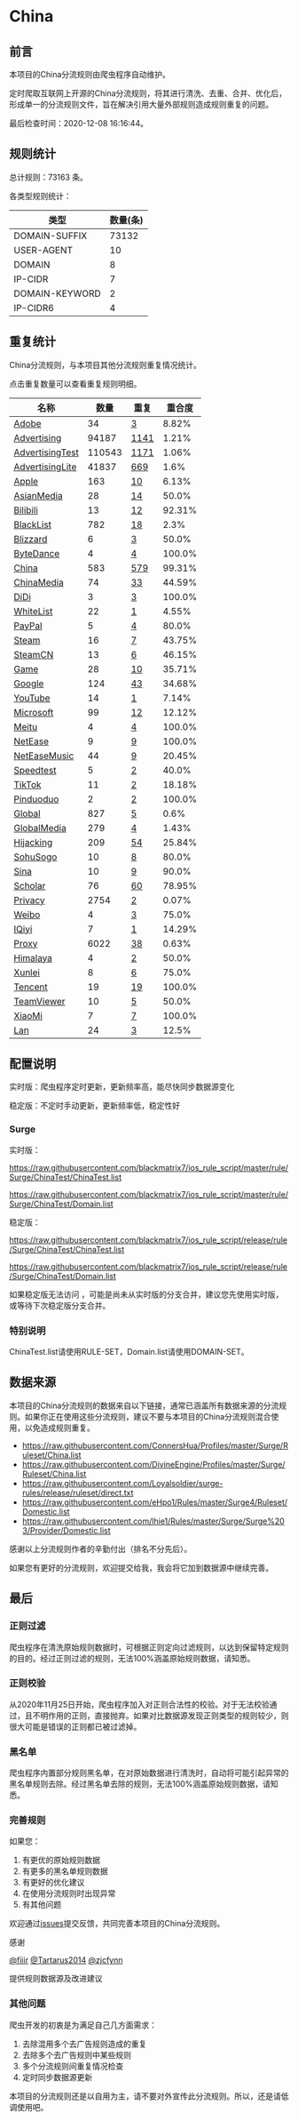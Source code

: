 # China

## 前言

本项目的China分流规则由爬虫程序自动维护。

定时爬取互联网上开源的China分流规则，将其进行清洗、去重、合并、优化后，形成单一的分流规则文件，旨在解决引用大量外部规则造成规则重复的问题。




最后检查时间：2020-12-08 16:16:44。

## 规则统计

总计规则：73163 条。

各类型规则统计：

| 类型 | 数量(条) |
| ---- | ---- |
| DOMAIN-SUFFIX | 73132 |
| USER-AGENT | 10 |
| DOMAIN | 8 |
| IP-CIDR | 7 |
| DOMAIN-KEYWORD | 2 |
| IP-CIDR6 | 4 |
## 重复统计

China分流规则，与本项目其他分流规则重复情况统计。

点击重复数量可以查看重复规则明细。

| 名称 | 数量 | 重复 | 重合度 |
| ---- | ---- | ---- | ------ |
|  [Adobe](https://github.com/blackmatrix7/ios_rule_script/tree/master/rule/Surge/Adobe)    | 34   | [3](https://github.com/blackmatrix7/ios_rule_script/tree/master/rule/Surge/ChinaTest/Repeat.list)   |   8.82% |
|  [Advertising](https://github.com/blackmatrix7/ios_rule_script/tree/master/rule/Surge/Advertising)    | 94187   | [1141](https://github.com/blackmatrix7/ios_rule_script/tree/master/rule/Surge/ChinaTest/Repeat.list)   |   1.21% |
|  [AdvertisingTest](https://github.com/blackmatrix7/ios_rule_script/tree/master/rule/Surge/AdvertisingTest)    | 110543   | [1171](https://github.com/blackmatrix7/ios_rule_script/tree/master/rule/Surge/ChinaTest/Repeat.list)   |   1.06% |
|  [AdvertisingLite](https://github.com/blackmatrix7/ios_rule_script/tree/master/rule/Surge/AdvertisingLite)    | 41837   | [669](https://github.com/blackmatrix7/ios_rule_script/tree/master/rule/Surge/ChinaTest/Repeat.list)   |   1.6% |
|  [Apple](https://github.com/blackmatrix7/ios_rule_script/tree/master/rule/Surge/Apple)    | 163   | [10](https://github.com/blackmatrix7/ios_rule_script/tree/master/rule/Surge/ChinaTest/Repeat.list)   |   6.13% |
|  [AsianMedia](https://github.com/blackmatrix7/ios_rule_script/tree/master/rule/Surge/AsianMedia)    | 28   | [14](https://github.com/blackmatrix7/ios_rule_script/tree/master/rule/Surge/ChinaTest/Repeat.list)   |   50.0% |
|  [Bilibili](https://github.com/blackmatrix7/ios_rule_script/tree/master/rule/Surge/Bilibili)    | 13   | [12](https://github.com/blackmatrix7/ios_rule_script/tree/master/rule/Surge/ChinaTest/Repeat.list)   |   92.31% |
|  [BlackList](https://github.com/blackmatrix7/ios_rule_script/tree/master/rule/Surge/BlackList)    | 782   | [18](https://github.com/blackmatrix7/ios_rule_script/tree/master/rule/Surge/ChinaTest/Repeat.list)   |   2.3% |
|  [Blizzard](https://github.com/blackmatrix7/ios_rule_script/tree/master/rule/Surge/Blizzard)    | 6   | [3](https://github.com/blackmatrix7/ios_rule_script/tree/master/rule/Surge/ChinaTest/Repeat.list)   |   50.0% |
|  [ByteDance](https://github.com/blackmatrix7/ios_rule_script/tree/master/rule/Surge/ByteDance)    | 4   | [4](https://github.com/blackmatrix7/ios_rule_script/tree/master/rule/Surge/ChinaTest/Repeat.list)   |   100.0% |
|  [China](https://github.com/blackmatrix7/ios_rule_script/tree/master/rule/Surge/China)    | 583   | [579](https://github.com/blackmatrix7/ios_rule_script/tree/master/rule/Surge/ChinaTest/Repeat.list)   |   99.31% |
|  [ChinaMedia](https://github.com/blackmatrix7/ios_rule_script/tree/master/rule/Surge/ChinaMedia)    | 74   | [33](https://github.com/blackmatrix7/ios_rule_script/tree/master/rule/Surge/ChinaTest/Repeat.list)   |   44.59% |
|  [DiDi](https://github.com/blackmatrix7/ios_rule_script/tree/master/rule/Surge/DiDi)    | 3   | [3](https://github.com/blackmatrix7/ios_rule_script/tree/master/rule/Surge/ChinaTest/Repeat.list)   |   100.0% |
|  [WhiteList](https://github.com/blackmatrix7/ios_rule_script/tree/master/rule/Surge/WhiteList)    | 22   | [1](https://github.com/blackmatrix7/ios_rule_script/tree/master/rule/Surge/ChinaTest/Repeat.list)   |   4.55% |
|  [PayPal](https://github.com/blackmatrix7/ios_rule_script/tree/master/rule/Surge/PayPal)    | 5   | [4](https://github.com/blackmatrix7/ios_rule_script/tree/master/rule/Surge/ChinaTest/Repeat.list)   |   80.0% |
|  [Steam](https://github.com/blackmatrix7/ios_rule_script/tree/master/rule/Surge/Steam)    | 16   | [7](https://github.com/blackmatrix7/ios_rule_script/tree/master/rule/Surge/ChinaTest/Repeat.list)   |   43.75% |
|  [SteamCN](https://github.com/blackmatrix7/ios_rule_script/tree/master/rule/Surge/SteamCN)    | 13   | [6](https://github.com/blackmatrix7/ios_rule_script/tree/master/rule/Surge/ChinaTest/Repeat.list)   |   46.15% |
|  [Game](https://github.com/blackmatrix7/ios_rule_script/tree/master/rule/Surge/Game)    | 28   | [10](https://github.com/blackmatrix7/ios_rule_script/tree/master/rule/Surge/ChinaTest/Repeat.list)   |   35.71% |
|  [Google](https://github.com/blackmatrix7/ios_rule_script/tree/master/rule/Surge/Google)    | 124   | [43](https://github.com/blackmatrix7/ios_rule_script/tree/master/rule/Surge/ChinaTest/Repeat.list)   |   34.68% |
|  [YouTube](https://github.com/blackmatrix7/ios_rule_script/tree/master/rule/Surge/YouTube)    | 14   | [1](https://github.com/blackmatrix7/ios_rule_script/tree/master/rule/Surge/ChinaTest/Repeat.list)   |   7.14% |
|  [Microsoft](https://github.com/blackmatrix7/ios_rule_script/tree/master/rule/Surge/Microsoft)    | 99   | [12](https://github.com/blackmatrix7/ios_rule_script/tree/master/rule/Surge/ChinaTest/Repeat.list)   |   12.12% |
|  [Meitu](https://github.com/blackmatrix7/ios_rule_script/tree/master/rule/Surge/Meitu)    | 4   | [4](https://github.com/blackmatrix7/ios_rule_script/tree/master/rule/Surge/ChinaTest/Repeat.list)   |   100.0% |
|  [NetEase](https://github.com/blackmatrix7/ios_rule_script/tree/master/rule/Surge/NetEase)    | 9   | [9](https://github.com/blackmatrix7/ios_rule_script/tree/master/rule/Surge/ChinaTest/Repeat.list)   |   100.0% |
|  [NetEaseMusic](https://github.com/blackmatrix7/ios_rule_script/tree/master/rule/Surge/NetEaseMusic)    | 44   | [9](https://github.com/blackmatrix7/ios_rule_script/tree/master/rule/Surge/ChinaTest/Repeat.list)   |   20.45% |
|  [Speedtest](https://github.com/blackmatrix7/ios_rule_script/tree/master/rule/Surge/Speedtest)    | 5   | [2](https://github.com/blackmatrix7/ios_rule_script/tree/master/rule/Surge/ChinaTest/Repeat.list)   |   40.0% |
|  [TikTok](https://github.com/blackmatrix7/ios_rule_script/tree/master/rule/Surge/TikTok)    | 11   | [2](https://github.com/blackmatrix7/ios_rule_script/tree/master/rule/Surge/ChinaTest/Repeat.list)   |   18.18% |
|  [Pinduoduo](https://github.com/blackmatrix7/ios_rule_script/tree/master/rule/Surge/Pinduoduo)    | 2   | [2](https://github.com/blackmatrix7/ios_rule_script/tree/master/rule/Surge/ChinaTest/Repeat.list)   |   100.0% |
|  [Global](https://github.com/blackmatrix7/ios_rule_script/tree/master/rule/Surge/Global)    | 827   | [5](https://github.com/blackmatrix7/ios_rule_script/tree/master/rule/Surge/ChinaTest/Repeat.list)   |   0.6% |
|  [GlobalMedia](https://github.com/blackmatrix7/ios_rule_script/tree/master/rule/Surge/GlobalMedia)    | 279   | [4](https://github.com/blackmatrix7/ios_rule_script/tree/master/rule/Surge/ChinaTest/Repeat.list)   |   1.43% |
|  [Hijacking](https://github.com/blackmatrix7/ios_rule_script/tree/master/rule/Surge/Hijacking)    | 209   | [54](https://github.com/blackmatrix7/ios_rule_script/tree/master/rule/Surge/ChinaTest/Repeat.list)   |   25.84% |
|  [SohuSogo](https://github.com/blackmatrix7/ios_rule_script/tree/master/rule/Surge/SohuSogo)    | 10   | [8](https://github.com/blackmatrix7/ios_rule_script/tree/master/rule/Surge/ChinaTest/Repeat.list)   |   80.0% |
|  [Sina](https://github.com/blackmatrix7/ios_rule_script/tree/master/rule/Surge/Sina)    | 10   | [9](https://github.com/blackmatrix7/ios_rule_script/tree/master/rule/Surge/ChinaTest/Repeat.list)   |   90.0% |
|  [Scholar](https://github.com/blackmatrix7/ios_rule_script/tree/master/rule/Surge/Scholar)    | 76   | [60](https://github.com/blackmatrix7/ios_rule_script/tree/master/rule/Surge/ChinaTest/Repeat.list)   |   78.95% |
|  [Privacy](https://github.com/blackmatrix7/ios_rule_script/tree/master/rule/Surge/Privacy)    | 2754   | [2](https://github.com/blackmatrix7/ios_rule_script/tree/master/rule/Surge/ChinaTest/Repeat.list)   |   0.07% |
|  [Weibo](https://github.com/blackmatrix7/ios_rule_script/tree/master/rule/Surge/Weibo)    | 4   | [3](https://github.com/blackmatrix7/ios_rule_script/tree/master/rule/Surge/ChinaTest/Repeat.list)   |   75.0% |
|  [IQiyi](https://github.com/blackmatrix7/ios_rule_script/tree/master/rule/Surge/IQiyi)    | 7   | [1](https://github.com/blackmatrix7/ios_rule_script/tree/master/rule/Surge/ChinaTest/Repeat.list)   |   14.29% |
|  [Proxy](https://github.com/blackmatrix7/ios_rule_script/tree/master/rule/Surge/Proxy)    | 6022   | [38](https://github.com/blackmatrix7/ios_rule_script/tree/master/rule/Surge/ChinaTest/Repeat.list)   |   0.63% |
|  [Himalaya](https://github.com/blackmatrix7/ios_rule_script/tree/master/rule/Surge/Himalaya)    | 4   | [2](https://github.com/blackmatrix7/ios_rule_script/tree/master/rule/Surge/ChinaTest/Repeat.list)   |   50.0% |
|  [Xunlei](https://github.com/blackmatrix7/ios_rule_script/tree/master/rule/Surge/Xunlei)    | 8   | [6](https://github.com/blackmatrix7/ios_rule_script/tree/master/rule/Surge/ChinaTest/Repeat.list)   |   75.0% |
|  [Tencent](https://github.com/blackmatrix7/ios_rule_script/tree/master/rule/Surge/Tencent)    | 19   | [19](https://github.com/blackmatrix7/ios_rule_script/tree/master/rule/Surge/ChinaTest/Repeat.list)   |   100.0% |
|  [TeamViewer](https://github.com/blackmatrix7/ios_rule_script/tree/master/rule/Surge/TeamViewer)    | 10   | [5](https://github.com/blackmatrix7/ios_rule_script/tree/master/rule/Surge/ChinaTest/Repeat.list)   |   50.0% |
|  [XiaoMi](https://github.com/blackmatrix7/ios_rule_script/tree/master/rule/Surge/XiaoMi)    | 7   | [7](https://github.com/blackmatrix7/ios_rule_script/tree/master/rule/Surge/ChinaTest/Repeat.list)   |   100.0% |
|  [Lan](https://github.com/blackmatrix7/ios_rule_script/tree/master/rule/Surge/Lan)    | 24   | [3](https://github.com/blackmatrix7/ios_rule_script/tree/master/rule/Surge/ChinaTest/Repeat.list)   |   12.5% |
## 配置说明

实时版：爬虫程序定时更新，更新频率高，能尽快同步数据源变化

稳定版：不定时手动更新，更新频率低，稳定性好

### Surge 
实时版：

https://raw.githubusercontent.com/blackmatrix7/ios_rule_script/master/rule/Surge/ChinaTest/ChinaTest.list

https://raw.githubusercontent.com/blackmatrix7/ios_rule_script/master/rule/Surge/ChinaTest/Domain.list

稳定版：

https://raw.githubusercontent.com/blackmatrix7/ios_rule_script/release/rule/Surge/ChinaTest/ChinaTest.list

https://raw.githubusercontent.com/blackmatrix7/ios_rule_script/release/rule/Surge/ChinaTest/Domain.list

如果稳定版无法访问 ，可能是尚未从实时版的分支合并，建议您先使用实时版，或等待下次稳定版分支合并。

### 特别说明

ChinaTest.list请使用RULE-SET，Domain.list请使用DOMAIN-SET。

## 数据来源

本项目的China分流规则的数据来自以下链接，通常已涵盖所有数据来源的分流规则。如果你正在使用这些分流规则，建议不要与本项目的China分流规则混合使用，以免造成规则重复。

- https://raw.githubusercontent.com/ConnersHua/Profiles/master/Surge/Ruleset/China.list
- https://raw.githubusercontent.com/DivineEngine/Profiles/master/Surge/Ruleset/China.list
- https://raw.githubusercontent.com/Loyalsoldier/surge-rules/release/ruleset/direct.txt
- https://raw.githubusercontent.com/eHpo1/Rules/master/Surge4/Ruleset/Domestic.list
- https://raw.githubusercontent.com/lhie1/Rules/master/Surge/Surge%203/Provider/Domestic.list


感谢以上分流规则作者的辛勤付出（排名不分先后）。

如果您有更好的分流规则，欢迎提交给我，我会将它加到数据源中继续完善。

## 最后

### 正则过滤

爬虫程序在清洗原始规则数据时，可根据正则定向过滤规则，以达到保留特定规则的目的。经过正则过滤的规则，无法100%涵盖原始规则数据，请知悉。

### 正则校验

从2020年11月25日开始，爬虫程序加入对正则合法性的校验。对于无法校验通过，且不明作用的正则，直接抛弃。如果对比数据源发现正则类型的规则较少，则很大可能是错误的正则都已被过滤掉。

### 黑名单

爬虫程序内置部分规则黑名单，在对原始数据进行清洗时，自动将可能引起异常的黑名单规则去除。经过黑名单去除的规则，无法100%涵盖原始规则数据，请知悉。

### 完善规则

如果您：

1. 有更优的原始规则数据
2. 有更多的黑名单规则数据
3. 有更好的优化建议
4. 在使用分流规则时出现异常
5. 有其他问题

欢迎通过[issues](https://github.com/blackmatrix7/ios_rule_script/issues/new)提交反馈，共同完善本项目的China分流规则。

感谢

[@fiiir](https://github.com/fiiir) [@Tartarus2014](https://github.com/Tartarus2014) [@zjcfynn](https://github.com/zjcfynn) 

提供规则数据源及改进建议

### 其他问题

爬虫开发的初衷是为满足自己几方面需求：

1. 去除混用多个去广告规则造成的重复
2. 去除多个去广告规则中某些规则
3. 多个分流规则间重复情况检查
4. 定时同步数据源更新

本项目的分流规则还是以自用为主，请不要对外宣传此分流规则。所以，还是请低调使用吧。